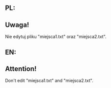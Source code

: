 PL:
-
Uwaga!
-
Nie edytuj pliku "miejsca1.txt" oraz "miejsca2.txt".

EN:
-
Attention!
-
Don't edit "miejsca1.txt" and "miejsca2.txt".
